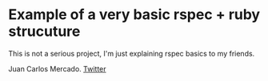 # Example of a very basic rspec + ruby strucuture

This is not a serious project, I'm just explaining rspec basics to my friends.


Juan Carlos Mercado.
[Twitter](http://twitter.com/zenbakiak)